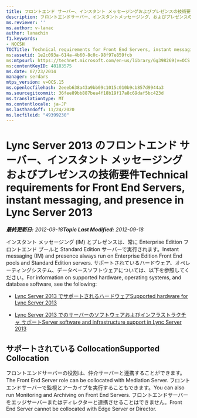 ```yaml
---
title: フロントエンド サーバー、インスタント メッセージングおよびプレゼンスの技術要件
description: フロントエンドサーバー、インスタントメッセージング、およびプレゼンスの技術要件。
ms.reviewer: ''
ms.author: v-lanac
author: lanachin
f1.keywords:
- NOCSH
TOCTitle: Technical requirements for Front End Servers, instant messaging, and presence
ms:assetid: 1e2c093a-614a-4b60-8c0c-98f97e859fcb
ms:mtpsurl: https://technet.microsoft.com/en-us/library/Gg398269(v=OCS.15)
ms:contentKeyID: 48183575
ms.date: 07/23/2014
manager: serdars
mtps_version: v=OCS.15
ms.openlocfilehash: 2eeeb638a43a9bb09c1015c010b9cb857d9944a3
ms.sourcegitcommit: 36fee89bb887bea4f18b19f17a8c69daf5bc423d
ms.translationtype: MT
ms.contentlocale: ja-JP
ms.lasthandoff: 11/24/2020
ms.locfileid: "49399230"
---
```

# <a name="technical-requirements-for-front-end-servers-instant-messaging-and-presence-in-lync-server-2013"></a><span data-ttu-id="37886-103">Lync Server 2013 のフロントエンド サーバー、インスタント メッセージングおよびプレゼンスの技術要件</span><span class="sxs-lookup"><span data-stu-id="37886-103">Technical requirements for Front End Servers, instant messaging, and presence in Lync Server 2013</span></span>

<div data-xmlns="http://www.w3.org/1999/xhtml">

<div class="topic" data-xmlns="http://www.w3.org/1999/xhtml" data-msxsl="urn:schemas-microsoft-com:xslt" data-cs="https://msdn.microsoft.com/">

<div data-asp="https://msdn2.microsoft.com/asp">



</div>

<div id="mainSection">

<div id="mainBody"><span data-ttu-id="37886-104">

<span> </span></span><span class="sxs-lookup"><span data-stu-id="37886-104">

<span> </span></span></span>

<span data-ttu-id="37886-105">_**最終更新日:** 2012-09-18_</span><span class="sxs-lookup"><span data-stu-id="37886-105">_**Topic Last Modified:** 2012-09-18_</span></span>

<span data-ttu-id="37886-106">インスタント メッセージング (IM) とプレゼンスは、常に Enterprise Edition フロントエンド プールと Standard Edition サーバーで実行されます。</span><span class="sxs-lookup"><span data-stu-id="37886-106">Instant messaging (IM) and presence always run on Enterprise Edition Front End pools and Standard Edition servers.</span></span> <span data-ttu-id="37886-107">サポートされているハードウェア、オペレーティングシステム、データベースソフトウェアについては、以下を参照してください。</span><span class="sxs-lookup"><span data-stu-id="37886-107">For information on supported hardware, operating systems, and database software, see the following:</span></span>

  - [<span data-ttu-id="37886-108">Lync Server 2013 でサポートされるハードウェア</span><span class="sxs-lookup"><span data-stu-id="37886-108">Supported hardware for Lync Server 2013</span></span>](lync-server-2013-supported-hardware.md)

  - [<span data-ttu-id="37886-109">Lync Server 2013 でのサーバーのソフトウェアおよびインフラストラクチャ サポート</span><span class="sxs-lookup"><span data-stu-id="37886-109">Server software and infrastructure support in Lync Server 2013</span></span>](lync-server-2013-server-software-and-infrastructure-support.md)

<div>

## <a name="supported-collocation"></a><span data-ttu-id="37886-110">サポートされている Collocation</span><span class="sxs-lookup"><span data-stu-id="37886-110">Supported Collocation</span></span>

<span data-ttu-id="37886-111">フロントエンドサーバーの役割は、仲介サーバーと連携することができます。</span><span class="sxs-lookup"><span data-stu-id="37886-111">The Front End Server role can be collocated with Mediation Server.</span></span> <span data-ttu-id="37886-112">フロントエンドサーバーで監視とアーカイブを実行することもできます。</span><span class="sxs-lookup"><span data-stu-id="37886-112">You can also run Monitoring and Archiving on Front End Servers.</span></span> <span data-ttu-id="37886-113">フロントエンドサーバーをエッジサーバーまたはディレクターと連携させることはできません。</span><span class="sxs-lookup"><span data-stu-id="37886-113">Front End Server cannot be collocated with Edge Server or Director.</span></span>

<span data-ttu-id="37886-114"></div>

</div>

<span> </span>

</div>

</div>

</span><span class="sxs-lookup"><span data-stu-id="37886-114"></div>

</div>

<span> </span>

</div>

</div>

</span></span></div>

